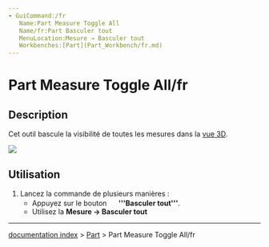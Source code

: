 ```yaml
---
- GuiCommand:/fr
   Name:Part Measure Toggle All
   Name/fr:Part Basculer tout
   MenuLocation:Mesure → Basculer tout
   Workbenches:[Part](Part_Workbench/fr.md)
---
```


# Part Measure Toggle All/fr

## Description

Cet outil bascule la visibilité de toutes les mesures dans la [vue 3D](3D_view/fr.md).

![](images/MeasureLinear3DandDelta1.PNG )

## Utilisation

1.  Lancez la commande de plusieurs manières :
    -   Appuyez sur le bouton **<img src=images/Part_Measure_Toggle_All.svg style="width:16px"> '''Basculer tout'''**.
    -   Utilisez la **Mesure → Basculer tout**

---
[documentation index](../README.md) > [Part](Part_Workbench.md) > Part Measure Toggle All/fr
